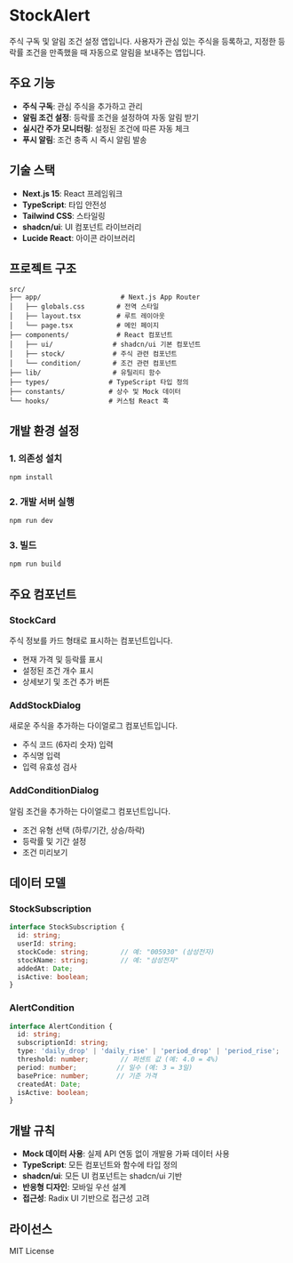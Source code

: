 # StockAlert

주식 구독 및 알림 조건 설정 앱입니다. 사용자가 관심 있는 주식을 등록하고, 지정한 등락률 조건을 만족했을 때 자동으로 알림을 보내주는 앱입니다.

## 주요 기능

- **주식 구독**: 관심 주식을 추가하고 관리
- **알림 조건 설정**: 등락률 조건을 설정하여 자동 알림 받기
- **실시간 주가 모니터링**: 설정된 조건에 따른 자동 체크
- **푸시 알림**: 조건 충족 시 즉시 알림 발송

## 기술 스택

- **Next.js 15**: React 프레임워크
- **TypeScript**: 타입 안전성
- **Tailwind CSS**: 스타일링
- **shadcn/ui**: UI 컴포넌트 라이브러리
- **Lucide React**: 아이콘 라이브러리

## 프로젝트 구조

```
src/
├── app/                    # Next.js App Router
│   ├── globals.css        # 전역 스타일
│   ├── layout.tsx         # 루트 레이아웃
│   └── page.tsx           # 메인 페이지
├── components/            # React 컴포넌트
│   ├── ui/               # shadcn/ui 기본 컴포넌트
│   ├── stock/            # 주식 관련 컴포넌트
│   └── condition/        # 조건 관련 컴포넌트
├── lib/                  # 유틸리티 함수
├── types/               # TypeScript 타입 정의
├── constants/           # 상수 및 Mock 데이터
└── hooks/               # 커스텀 React 훅
```

## 개발 환경 설정

### 1. 의존성 설치

```bash
npm install
```

### 2. 개발 서버 실행

```bash
npm run dev
```

### 3. 빌드

```bash
npm run build
```

## 주요 컴포넌트

### StockCard
주식 정보를 카드 형태로 표시하는 컴포넌트입니다.
- 현재 가격 및 등락률 표시
- 설정된 조건 개수 표시
- 상세보기 및 조건 추가 버튼

### AddStockDialog
새로운 주식을 추가하는 다이얼로그 컴포넌트입니다.
- 주식 코드 (6자리 숫자) 입력
- 주식명 입력
- 입력 유효성 검사

### AddConditionDialog
알림 조건을 추가하는 다이얼로그 컴포넌트입니다.
- 조건 유형 선택 (하루/기간, 상승/하락)
- 등락률 및 기간 설정
- 조건 미리보기

## 데이터 모델

### StockSubscription
```typescript
interface StockSubscription {
  id: string;
  userId: string;
  stockCode: string;        // 예: "005930" (삼성전자)
  stockName: string;        // 예: "삼성전자"
  addedAt: Date;
  isActive: boolean;
}
```

### AlertCondition
```typescript
interface AlertCondition {
  id: string;
  subscriptionId: string;
  type: 'daily_drop' | 'daily_rise' | 'period_drop' | 'period_rise';
  threshold: number;        // 퍼센트 값 (예: 4.0 = 4%)
  period: number;          // 일수 (예: 3 = 3일)
  basePrice: number;       // 기준 가격
  createdAt: Date;
  isActive: boolean;
}
```

## 개발 규칙

- **Mock 데이터 사용**: 실제 API 연동 없이 개발용 가짜 데이터 사용
- **TypeScript**: 모든 컴포넌트와 함수에 타입 정의
- **shadcn/ui**: 모든 UI 컴포넌트는 shadcn/ui 기반
- **반응형 디자인**: 모바일 우선 설계
- **접근성**: Radix UI 기반으로 접근성 고려

## 라이선스

MIT License

